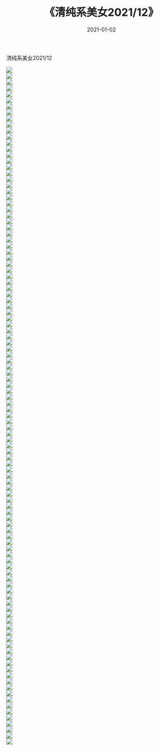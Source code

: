 ﻿---
layout: post
title:  《清纯系美女2021/12》
date:   2021-01-02
img: http://img.660000.xyz/Sharelink/清纯系美女/2021/12/000.jpg
categories: [美女, 清纯, 唯美]
---

清纯系美女2021/12

 ![](http://img.660000.xyz/Sharelink/清纯系美女/2021/12/001.jpeg) <br>![](http://img.660000.xyz/Sharelink/清纯系美女/2021/12/002.jpeg) <br>![](http://img.660000.xyz/Sharelink/清纯系美女/2021/12/003.jpeg) <br>![](http://img.660000.xyz/Sharelink/清纯系美女/2021/12/004.jpeg) <br>![](http://img.660000.xyz/Sharelink/清纯系美女/2021/12/005.jpeg) <br>![](http://img.660000.xyz/Sharelink/清纯系美女/2021/12/006.jpeg) <br>![](http://img.660000.xyz/Sharelink/清纯系美女/2021/12/007.jpeg) <br>![](http://img.660000.xyz/Sharelink/清纯系美女/2021/12/008.jpeg) <br>![](http://img.660000.xyz/Sharelink/清纯系美女/2021/12/009.jpeg) <br>![](http://img.660000.xyz/Sharelink/清纯系美女/2021/12/010.jpeg) <br>![](http://img.660000.xyz/Sharelink/清纯系美女/2021/12/011.jpeg) <br>![](http://img.660000.xyz/Sharelink/清纯系美女/2021/12/012.jpeg) <br>![](http://img.660000.xyz/Sharelink/清纯系美女/2021/12/013.jpeg) <br>![](http://img.660000.xyz/Sharelink/清纯系美女/2021/12/014.jpeg) <br>![](http://img.660000.xyz/Sharelink/清纯系美女/2021/12/015.jpeg) <br>![](http://img.660000.xyz/Sharelink/清纯系美女/2021/12/016.jpeg) <br>![](http://img.660000.xyz/Sharelink/清纯系美女/2021/12/017.jpeg) <br>![](http://img.660000.xyz/Sharelink/清纯系美女/2021/12/018.jpeg) <br>![](http://img.660000.xyz/Sharelink/清纯系美女/2021/12/019.jpeg) <br>![](http://img.660000.xyz/Sharelink/清纯系美女/2021/12/020.jpeg) <br>![](http://img.660000.xyz/Sharelink/清纯系美女/2021/12/021.jpeg) <br>![](http://img.660000.xyz/Sharelink/清纯系美女/2021/12/022.jpeg) <br>![](http://img.660000.xyz/Sharelink/清纯系美女/2021/12/023.jpeg) <br>![](http://img.660000.xyz/Sharelink/清纯系美女/2021/12/024.jpeg) <br>![](http://img.660000.xyz/Sharelink/清纯系美女/2021/12/025.jpeg) <br>![](http://img.660000.xyz/Sharelink/清纯系美女/2021/12/026.jpeg) <br>![](http://img.660000.xyz/Sharelink/清纯系美女/2021/12/027.jpeg) <br>![](http://img.660000.xyz/Sharelink/清纯系美女/2021/12/028.jpeg) <br>![](http://img.660000.xyz/Sharelink/清纯系美女/2021/12/029.jpeg) <br>![](http://img.660000.xyz/Sharelink/清纯系美女/2021/12/030.jpeg) <br>![](http://img.660000.xyz/Sharelink/清纯系美女/2021/12/031.jpeg) <br>![](http://img.660000.xyz/Sharelink/清纯系美女/2021/12/032.jpeg) <br>![](http://img.660000.xyz/Sharelink/清纯系美女/2021/12/033.jpeg) <br>![](http://img.660000.xyz/Sharelink/清纯系美女/2021/12/034.jpeg) <br>![](http://img.660000.xyz/Sharelink/清纯系美女/2021/12/035.jpeg) <br>![](http://img.660000.xyz/Sharelink/清纯系美女/2021/12/036.jpeg) <br>![](http://img.660000.xyz/Sharelink/清纯系美女/2021/12/037.jpeg) <br>![](http://img.660000.xyz/Sharelink/清纯系美女/2021/12/038.jpeg) <br>![](http://img.660000.xyz/Sharelink/清纯系美女/2021/12/039.jpeg) <br>![](http://img.660000.xyz/Sharelink/清纯系美女/2021/12/040.jpeg) <br>![](http://img.660000.xyz/Sharelink/清纯系美女/2021/12/041.jpeg) <br>![](http://img.660000.xyz/Sharelink/清纯系美女/2021/12/042.jpeg) <br>![](http://img.660000.xyz/Sharelink/清纯系美女/2021/12/043.jpeg) <br>![](http://img.660000.xyz/Sharelink/清纯系美女/2021/12/044.jpeg) <br>![](http://img.660000.xyz/Sharelink/清纯系美女/2021/12/045.jpeg) <br>![](http://img.660000.xyz/Sharelink/清纯系美女/2021/12/046.jpeg) <br>![](http://img.660000.xyz/Sharelink/清纯系美女/2021/12/047.jpeg) <br>![](http://img.660000.xyz/Sharelink/清纯系美女/2021/12/048.jpeg) <br>![](http://img.660000.xyz/Sharelink/清纯系美女/2021/12/049.jpeg) <br>![](http://img.660000.xyz/Sharelink/清纯系美女/2021/12/050.jpeg) <br>![](http://img.660000.xyz/Sharelink/清纯系美女/2021/12/051.jpeg) <br>![](http://img.660000.xyz/Sharelink/清纯系美女/2021/12/052.jpeg) <br>![](http://img.660000.xyz/Sharelink/清纯系美女/2021/12/053.jpeg) <br>![](http://img.660000.xyz/Sharelink/清纯系美女/2021/12/054.jpeg) <br>![](http://img.660000.xyz/Sharelink/清纯系美女/2021/12/055.jpeg) <br>![](http://img.660000.xyz/Sharelink/清纯系美女/2021/12/056.jpeg) <br>![](http://img.660000.xyz/Sharelink/清纯系美女/2021/12/057.jpeg) <br>![](http://img.660000.xyz/Sharelink/清纯系美女/2021/12/058.jpeg) <br>![](http://img.660000.xyz/Sharelink/清纯系美女/2021/12/059.jpeg) <br>![](http://img.660000.xyz/Sharelink/清纯系美女/2021/12/060.jpeg) <br>![](http://img.660000.xyz/Sharelink/清纯系美女/2021/12/061.jpeg) <br>![](http://img.660000.xyz/Sharelink/清纯系美女/2021/12/062.jpeg) <br>![](http://img.660000.xyz/Sharelink/清纯系美女/2021/12/063.jpeg) <br>![](http://img.660000.xyz/Sharelink/清纯系美女/2021/12/064.jpeg) <br>![](http://img.660000.xyz/Sharelink/清纯系美女/2021/12/065.jpeg) <br>![](http://img.660000.xyz/Sharelink/清纯系美女/2021/12/066.jpeg) <br>![](http://img.660000.xyz/Sharelink/清纯系美女/2021/12/067.jpeg) <br>![](http://img.660000.xyz/Sharelink/清纯系美女/2021/12/068.jpeg) <br>![](http://img.660000.xyz/Sharelink/清纯系美女/2021/12/069.jpeg) <br>![](http://img.660000.xyz/Sharelink/清纯系美女/2021/12/070.jpeg) <br>![](http://img.660000.xyz/Sharelink/清纯系美女/2021/12/071.jpeg) <br>![](http://img.660000.xyz/Sharelink/清纯系美女/2021/12/072.jpeg) <br>![](http://img.660000.xyz/Sharelink/清纯系美女/2021/12/073.jpeg) <br>![](http://img.660000.xyz/Sharelink/清纯系美女/2021/12/074.jpeg) <br>![](http://img.660000.xyz/Sharelink/清纯系美女/2021/12/075.jpeg) <br>![](http://img.660000.xyz/Sharelink/清纯系美女/2021/12/076.jpeg) <br>![](http://img.660000.xyz/Sharelink/清纯系美女/2021/12/077.jpeg) <br>![](http://img.660000.xyz/Sharelink/清纯系美女/2021/12/078.jpeg) <br>![](http://img.660000.xyz/Sharelink/清纯系美女/2021/12/079.jpeg) <br>![](http://img.660000.xyz/Sharelink/清纯系美女/2021/12/080.jpeg) <br>![](http://img.660000.xyz/Sharelink/清纯系美女/2021/12/081.jpeg) <br>![](http://img.660000.xyz/Sharelink/清纯系美女/2021/12/082.jpeg) <br>![](http://img.660000.xyz/Sharelink/清纯系美女/2021/12/083.jpeg) <br>![](http://img.660000.xyz/Sharelink/清纯系美女/2021/12/084.jpeg) <br>![](http://img.660000.xyz/Sharelink/清纯系美女/2021/12/085.jpeg) <br>![](http://img.660000.xyz/Sharelink/清纯系美女/2021/12/086.jpeg) <br>![](http://img.660000.xyz/Sharelink/清纯系美女/2021/12/087.jpeg) <br>![](http://img.660000.xyz/Sharelink/清纯系美女/2021/12/088.jpeg) <br>![](http://img.660000.xyz/Sharelink/清纯系美女/2021/12/089.jpeg) <br>![](http://img.660000.xyz/Sharelink/清纯系美女/2021/12/090.jpeg) <br>![](http://img.660000.xyz/Sharelink/清纯系美女/2021/12/091.jpeg) <br>![](http://img.660000.xyz/Sharelink/清纯系美女/2021/12/092.jpeg) <br>![](http://img.660000.xyz/Sharelink/清纯系美女/2021/12/093.jpeg) <br>![](http://img.660000.xyz/Sharelink/清纯系美女/2021/12/094.jpeg) <br>![](http://img.660000.xyz/Sharelink/清纯系美女/2021/12/095.jpeg) <br>![](http://img.660000.xyz/Sharelink/清纯系美女/2021/12/096.jpeg) <br>![](http://img.660000.xyz/Sharelink/清纯系美女/2021/12/097.jpeg) <br>![](http://img.660000.xyz/Sharelink/清纯系美女/2021/12/098.jpeg) <br>![](http://img.660000.xyz/Sharelink/清纯系美女/2021/12/099.jpeg) <br>![](http://img.660000.xyz/Sharelink/清纯系美女/2021/12/100.jpeg) <br>![](http://img.660000.xyz/Sharelink/清纯系美女/2021/12/101.jpeg) <br>![](http://img.660000.xyz/Sharelink/清纯系美女/2021/12/102.jpeg) <br>![](http://img.660000.xyz/Sharelink/清纯系美女/2021/12/103.jpeg) <br>![](http://img.660000.xyz/Sharelink/清纯系美女/2021/12/104.jpeg) <br>![](http://img.660000.xyz/Sharelink/清纯系美女/2021/12/105.jpeg) <br>![](http://img.660000.xyz/Sharelink/清纯系美女/2021/12/106.jpeg) <br>![](http://img.660000.xyz/Sharelink/清纯系美女/2021/12/107.jpeg) <br>![](http://img.660000.xyz/Sharelink/清纯系美女/2021/12/108.jpeg) <br>![](http://img.660000.xyz/Sharelink/清纯系美女/2021/12/109.jpeg) <br>![](http://img.660000.xyz/Sharelink/清纯系美女/2021/12/110.jpeg) <br>![](http://img.660000.xyz/Sharelink/清纯系美女/2021/12/111.jpeg) <br>![](http://img.660000.xyz/Sharelink/清纯系美女/2021/12/112.jpeg) <br>